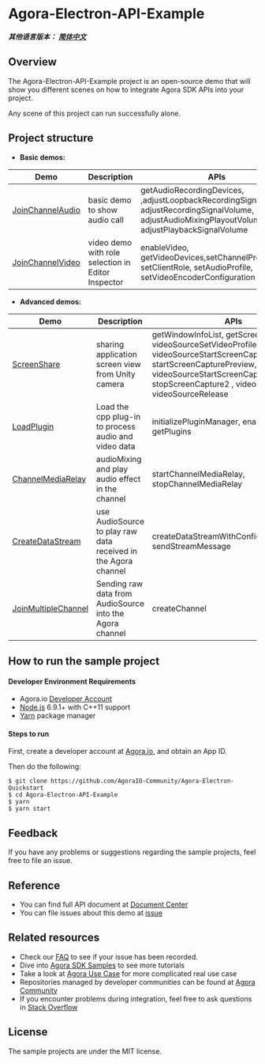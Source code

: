 # Agora-Electron-API-Example

_**其他语言版本：** [**简体中文**](README.zh.md)_

## Overview

The Agora-Electron-API-Example project is an open-source demo that will show you different scenes on how to integrate Agora SDK APIs into your project.

Any scene of this project can run successfully alone.

## Project structure

- **Basic demos:**

| Demo                                                                                                                                                              | Description                                        | APIs                                                                                                                                                    |
| ----------------------------------------------------------------------------------------------------------------------------------------------------------------- | -------------------------------------------------- | ------------------------------------------------------------------------------------------------------------------------------------------------------- |
| [JoinChannelAudio](https://github.com/AgoraIO-Community/Agora-Electron-Quickstart/tree/master/Agora-Electron-API-Example/src/examples/basic/JoinChannelAudio.tsx) | basic demo to show audio call                      | getAudioRecordingDevices, ,adjustLoopbackRecordingSignalVolume, adjustRecordingSignalVolume, adjustAudioMixingPlayoutVolume, adjustPlaybackSignalVolume |
| [JoinChannelVideo](https://github.com/AgoraIO-Community/Agora-Electron-Quickstart/blob/master/Agora-Electron-API-Example/src/examples/basic/JoinChannelVideo.tsx) | video demo with role selection in Editor Inspector | enableVideo, getVideoDevices,setChannelProfile, setClientRole, setAudioProfile, setVideoEncoderConfiguration                                            |

- **Advanced demos:**

| Demo                                                                                                                                                                                           | Description                                                    | APIs                                                                                                                                                                                                                                 |
| ---------------------------------------------------------------------------------------------------------------------------------------------------------------------------------------------- | -------------------------------------------------------------- | ------------------------------------------------------------------------------------------------------------------------------------------------------------------------------------------------------------------------------------ |
| [ScreenShare](https://github.com/AgoraIO-Community/Agora-Electron-Quickstart/blob/master/Agora-Electron-API-Example/src/examples/advanced/ScreenShare/ScreenShare.tsx)                         | sharing application screen view from Unity camera              | getWindowInfoList, getScreenInfoList, videoSourceSetVideoProfile, videoSourceStartScreenCaptureByScreen, startScreenCapturePreview, videoSourceStartScreenCaptureByWindow, stopScreenCapture2 , videoSourceLeave, videoSourceRelease |
| [LoadPlugin](https://github.com/AgoraIO-Community/Agora-Electron-Quickstart/blob/master/Agora-Electron-API-Example/src/examples/advanced/LoadPlugin.tsx)                                       | Load the cpp plug-in to process audio and video data           | initializePluginManager, enablePlugin, getPlugins                                                                                                                                                                                    |
| [ChannelMediaRelay](https://github.com/AgoraIO-Community/Agora-Electron-Quickstart/blob/master/Agora-Electron-API-Example/src/examples/advanced/ChannelMediaRelay.tsx)                         | audioMixing and play audio effect in the channel               | startChannelMediaRelay, stopChannelMediaRelay                                                                                                                                                                                        |
| [CreateDataStream](https://github.com/AgoraIO-Community/Agora-Electron-Quickstart/blob/master/Agora-Electron-API-Example/src/examples/advanced/CreateDataStream/CreateDataStream.tsx)          | use AudioSource to play raw data received in the Agora channel | createDataStreamWithConfig, sendStreamMessage                                                                                                                                                                                        |
| [JoinMultipleChannel](https://github.com/AgoraIO-Community/Agora-Electron-Quickstart/blob/master/Agora-Electron-API-Example/src/examples/advanced/JoinMultipleChannel/JoinMultipleChannel.tsx) | Sending raw data from AudioSource into the Agora channel       | createChannel                                                                                                                                                                                                                        |

## How to run the sample project

#### Developer Environment Requirements

- Agora.io [Developer Account](https://dashboard.agora.io/signin/)
- [Node.js](https://nodejs.org/en/download/) 6.9.1+ with C++11 support
- [Yarn](https://yarnpkg.com/)  package manager

#### Steps to run

First, create a developer account at [Agora.io](https://dashboard.agora.io/signin/), and obtain an App ID.

Then do the following:

```shell 
$ git clone https://github.com/AgoraIO-Community/Agora-Electron-Quickstart
$ cd Agora-Electron-API-Example
$ yarn
$ yarn start

```

## Feedback

If you have any problems or suggestions regarding the sample projects, feel free to file an issue.

## Reference

- You can find full API document at [Document Center](https://docs.agora.io/en/Video/API%20Reference/electron/index.html)
- You can file issues about this demo at [issue](https://github.com/AgoraIO/Electron-SDK/issues)

## Related resources

- Check our [FAQ](https://docs.agora.io/en/faq) to see if your issue has been recorded.
- Dive into [Agora SDK Samples](https://github.com/AgoraIO) to see more tutorials
- Take a look at [Agora Use Case](https://github.com/AgoraIO-usecase) for more complicated real use case
- Repositories managed by developer communities can be found at [Agora Community](https://github.com/AgoraIO-Community)
- If you encounter problems during integration, feel free to ask questions in [Stack Overflow](https://stackoverflow.com/questions/tagged/agora.io)

## License

The sample projects are under the MIT license.
